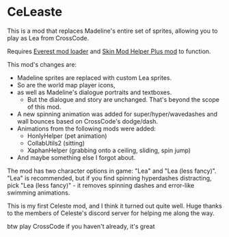 # CeLeaste

This is a mod that replaces Madeline's entire set of sprites, allowing you to play as Lea from CrossCode.

Requires [Everest mod loader](https://everestapi.github.io/) and [Skin Mod Helper Plus mod](https://gamebanana.com/mods/473796) to function.

This mod's changes are:	 
- Madeline sprites are replaced with custom Lea sprites.  
- So are the world map player icons,  
- as well as Madeline's dialogue portraits and textboxes.  
  - But the dialogue and story are unchanged. That's beyond the scope of this mod.  
- A new spinning animation was added for super/hyper/wavedashes and wall bounces based on CrossCode's dodge/dash.  
- Animations from the following mods were added:  
  - HonlyHelper (pet animation)  
  - CollabUtils2 (sitting)  
  - XaphanHelper (grabbing onto a ceiling, sliding, spin jump)  
- And maybe something else I forgot about.  

The mod has two character options in game: "Lea" and "Lea (less fancy)". "Lea" is recommended, but if you find spinning hyperdashes distracting, pick "Lea (less fancy)" - it removes spinning dashes and error-like swimming animations.

This is my first Celeste mod, and I think it turned out quite well. Huge thanks to the members of Celeste's discord server for helping me along the way.

btw play CrossCode if you haven't already, it's great

